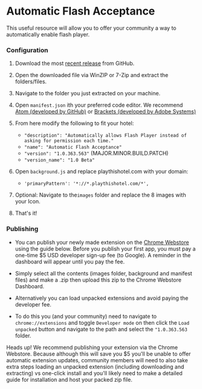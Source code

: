 
# Automatic Flash Acceptance

This useful resource will allow you to offer your community a way to automatically enable flash player.


### Configuration

1. Download the most [recent release][1] from GitHub.

2. Open the downloaded file via WinZIP or 7-Zip and extract the folders/files.

3. Navigate to the folder you just extracted on your machine.

4. Open `manifest.json` ith your preferred code editor.  We recommend
[Atom (developed by GitHub)][2] or [Brackets (developed by Adobe Systems)][3]

5. From here modify the following to fit your hotel:
    - `"description": "Automatically allows Flash Player instead of asking for permission each time."`
    - `"name": "Automatic Flash Acceptance"`
    - `"version": "1.0.363.563"` (MAJOR.MINOR.BUILD.PATCH)
    - `"version_name": "1.0 Beta"`

6. Open `background.js` and replace playthishotel.com with your domain:
    - `'primaryPattern': '*://*.playthishotel.com/*',`

7. Optional: Navigate to the`images` folder and replace the 8 images with your Icon.

8. That's it!

### Publishing

- You can publish your newly made extension on the [Chrome Webstore][4] using the guide below. Before you publish your first app, you must pay a one-time $5 USD developer sign-up fee (to Google). A reminder in the dashboard will appear until you pay the fee.

- Simply select all the contents (images folder, background and manifest files) and make a .zip then upload this zip to the Chrome Webstore Dashboard.

- Alternatively you can load unpacked extensions and avoid paying the developer fee.

- To do this you (and your community) need to navigate to `chrome://extensions` and toggle `Developer mode` on then click the `Load unpacked` button and navigate to the path and select the `"1.0.363.563` folder.

Heads up! We recommend publishing your extension via the Chrome Webstore. Because although this will save you $5 you'll be unable to offer automatic extension updates, community members will need to also take extra steps loading an unpacked extension (including downloading and extracting) vs one-click install and you'll likely need to make a detailed guide for installation and host your packed zip file.

[1]: https://github.com/RetroResources/Automatic-Flash-Acceptance/releases
[2]: https://atom.io
[3]: http://brackets.io
[4]: https://chrome.google.com/webstore
